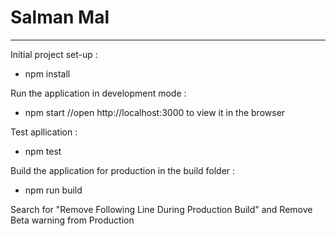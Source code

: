 # Salman Mal
-----------------

Initial project set-up :
- npm install

Run the application in development mode :
- npm start //open http://localhost:3000 to view it in the browser

Test apllication :
- npm test

Build the application for production in the build folder :
- npm run build

Search for "Remove Following Line During Production Build" and Remove Beta warning from Production